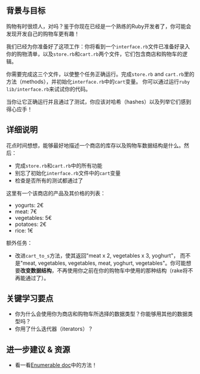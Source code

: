 ## 背景与目标

购物有时很烦人，对吗？鉴于你现在已经是一个熟练的Ruby开发者了，你可能会发现开发自己的购物车更有趣！

我们已经为你准备好了这项工作：你将看到一个`interface.rb`文件已准备好录入你的购物清单，以及`store.rb`和`cart.rb`两个文件，它们包含商店和购物车的逻辑。

你需要完成这三个文件，以使整个任务正确运行。完成`store.rb` and `cart.rb`里的方法（methods），并初始化`interface.rb`中的`cart`变量。
你可以通过运行`ruby lib/interface.rb`来试试你的代码。

当你让它正确运行并且通过了测试，你应该对哈希（hashes）以及列举它们感到得心应手！

## 详细说明

花点时间想想，能够最好地描述一个商店的库存以及购物车数据结构是什么。然后：

- 完成`store.rb`和`cart.rb`中的所有功能
- 别忘了初始化`interface.rb`文件中的`cart`变量
- 检查是否所有的测试都通过了

这里有一个该商店的产品及其价格的列表：
- yogurts: 2€
- meat: 7€
- vegetables: 5€
- potatoes: 2€
- rice: 1€

额外任务：

- 改进`cart_to_s`方法，使其返回"meat x 2, vegetables x 3, yoghurt"， 而不是"meat, vegetables, vegetables, meat, yoghurt, vegetables"。你可能想要**改变数据结构**，不再使用你之前在你的购物车中使用的那种结构（rake将不再能通过了）。

## 关键学习要点

* 你为什么会使用你为商店和购物车所选择的数据类型？你能够用其他的数据类型吗？
* 你用了什么迭代器（iterators）？

## 进一步建议 & 资源
* 看一看[Enumerable doc](http://ruby-doc.org/core-3.1.2/Enumerable.html)中的方法！

